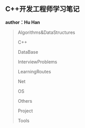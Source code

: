 ## C++开发工程师学习笔记

**author：Hu Han**

> Algorithms&DataStructures
>
> C++
>
> DataBase
>
> InterviewProblems
>
> LearningRoutes
>
> Net
>
> OS
>
> Others
>
> Project
>
> Tools

